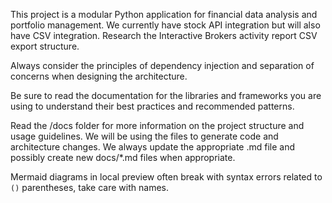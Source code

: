 <!-- Use this file to provide workspace-specific custom instructions to Copilot. For more details, visit https://code.visualstudio.com/docs/copilot/copilot-customization#_use-a-githubcopilotinstructionsmd-file -->


This project is a modular Python application for financial data analysis and portfolio management. We currently have stock API integration but will also have CSV integration. Research the Interactive Brokers activity report CSV export structure.


Always consider the principles of dependency injection and separation of concerns when designing the architecture.

Be sure to read the documentation for the libraries and frameworks you are using to understand their best practices and recommended patterns.

Read the /docs folder for more information on the project structure and usage guidelines. We will be using the files to generate code and architecture changes. We always update the appropriate .md file and possibly create new docs/*.md files when appropriate.

Mermaid diagrams in local preview often break with syntax errors related to `()` parentheses, take care with names.